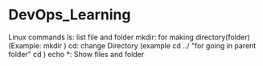 # DevOps_Learning
Linux commands
ls: list file and folder 
mkdir: for making directory(folder)
(Example: mkdir <folder Name>)
cd: change Directory 
(example cd ../ "for going in parent folder"
cd <childfolder Name>)
echo *: Show files and folder
